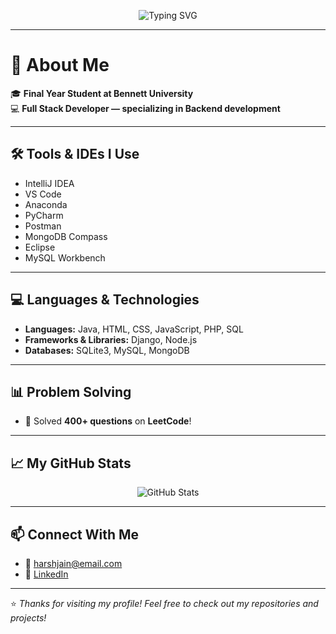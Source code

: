 <p align="center">
  <img src="https://readme-typing-svg.herokuapp.com?font=Fira+Code&size=26&duration=3000&pause=1000&color=4ABDAC&center=true&vCenter=true&width=800&lines=Hi%2C+I'm+Harsh+Jain!;Backend+Focused+Full+Stack+Developer;Final+Year+Student+at+Bennett+University" alt="Typing SVG" />
</p>

---

# 👋 About Me

🎓 **Final Year Student at Bennett University**  
💻 **Full Stack Developer — specializing in Backend development**

---

## 🛠️ Tools & IDEs I Use

- IntelliJ IDEA
- VS Code
- Anaconda
- PyCharm
- Postman
- MongoDB Compass
- Eclipse
- MySQL Workbench

---

## 💻 Languages & Technologies

- **Languages:** Java, HTML, CSS, JavaScript, PHP, SQL
- **Frameworks & Libraries:** Django, Node.js
- **Databases:** SQLite3, MySQL, MongoDB

---

## 📊 Problem Solving

- 💪 Solved **400+ questions** on **LeetCode**!

---

## 📈 My GitHub Stats

<p align="center">
  <img src="https://github-readme-stats.vercel.app/api?username=jainharsh524&show_icons=true&theme=radical" alt="GitHub Stats" />
</p>



---

## 📫 Connect With Me

- 📧 [harshjain@email.com](mailto:harshjain@email.com)
- 💼 [LinkedIn](https://www.linkedin.com)

---

⭐️ *Thanks for visiting my profile! Feel free to check out my repositories and projects!*
